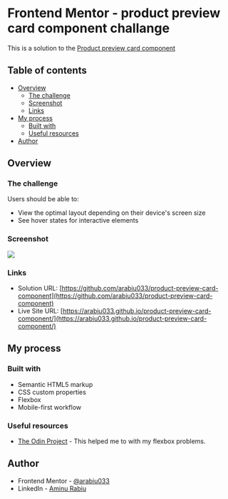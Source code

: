 # Frontend Mentor - product preview card component challange

This is a solution to the [Product preview card component](https://www.frontendmentor.io/challenges/product-preview-card-component-GO7UmttRfa)

## Table of contents

- [Overview](#overview)
  - [The challenge](#the-challenge)
  - [Screenshot](#screenshot)
  - [Links](#links)
- [My process](#my-process)
  - [Built with](#built-with)
  - [Useful resources](#useful-resources)
- [Author](#author)

## Overview

### The challenge

Users should be able to:

- View the optimal layout depending on their device's screen size
- See hover states for interactive elements

### Screenshot

![](./images/desktop-preview.jpg)

### Links

- Solution URL: [https://github.com/arabiu033/product-preview-card-component](https://github.com/arabiu033/product-preview-card-component)
- Live Site URL: [https://arabiu033.github.io/product-preview-card-component/](https://arabiu033.github.io/product-preview-card-component/)

## My process

### Built with

- Semantic HTML5 markup
- CSS custom properties
- Flexbox
- Mobile-first workflow

### Useful resources

- [The Odin Project](https://theodinproject.org) - This helped me to with my flexbox problems.

## Author

- Frontend Mentor - [@arabiu033](https://www.frontendmentor.io/profile/arabiu033)
- LinkedIn - [Aminu Rabiu](https://www.linkedin.com/in/aminu-rabiu-72a507226/)
